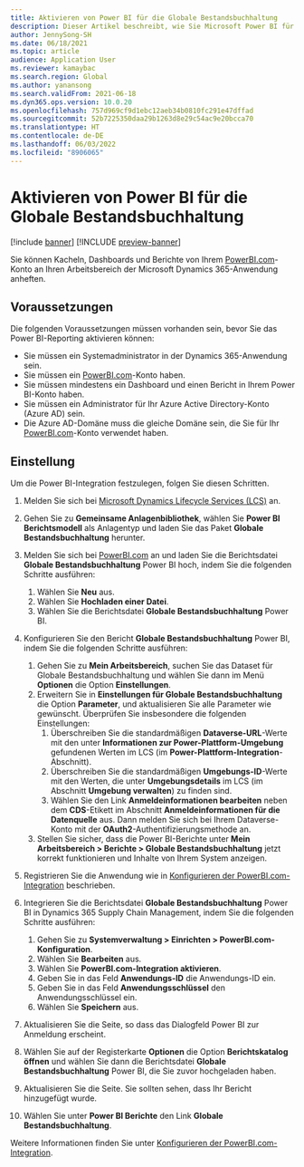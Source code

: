 ```yaml
---
title: Aktivieren von Power BI für die Globale Bestandsbuchhaltung
description: Dieser Artikel beschreibt, wie Sie Microsoft Power BI für die Globale Bestandsbuchhaltung aktivieren.
author: JennySong-SH
ms.date: 06/18/2021
ms.topic: article
audience: Application User
ms.reviewer: kamaybac
ms.search.region: Global
ms.author: yanansong
ms.search.validFrom: 2021-06-18
ms.dyn365.ops.version: 10.0.20
ms.openlocfilehash: 757d969cf9d1ebc12aeb34b0810fc291e47dffad
ms.sourcegitcommit: 52b7225350daa29b1263d8e29c54ac9e20bcca70
ms.translationtype: HT
ms.contentlocale: de-DE
ms.lasthandoff: 06/03/2022
ms.locfileid: "8906065"
---
```

# <a name="enable-power-bi-for-global-inventory-accounting"></a>Aktivieren von Power BI für die Globale Bestandsbuchhaltung

[!include [banner](../includes/banner.md)]
[!INCLUDE [preview-banner](../includes/preview-banner.md)]
<!--KFM: Preview until 4/30/2022 -->

Sie können Kacheln, Dashboards und Berichte von Ihrem [PowerBI.com](https://powerbi.com/)-Konto an Ihren Arbeitsbereich der Microsoft Dynamics 365-Anwendung anheften.

## <a name="prerequisites"></a>Voraussetzungen

Die folgenden Voraussetzungen müssen vorhanden sein, bevor Sie das Power BI-Reporting aktivieren können:

- Sie müssen ein Systemadministrator in der Dynamics 365-Anwendung sein.
- Sie müssen ein [PowerBI.com](https://powerbi.com/)-Konto haben.
- Sie müssen mindestens ein Dashboard und einen Bericht in Ihrem Power BI-Konto haben.
- Sie müssen ein Administrator für Ihr Azure Active Directory-Konto (Azure AD) sein.
- Die Azure AD-Domäne muss die gleiche Domäne sein, die Sie für Ihr [PowerBI.com](https://powerbi.com/)-Konto verwendet haben.

## <a name="setup"></a>Einstellung

Um die Power BI-Integration festzulegen, folgen Sie diesen Schritten.

1. Melden Sie sich bei [Microsoft Dynamics Lifecycle Services (LCS)](https://lcs.dynamics.com/Logon/Index) an.
1. Gehen Sie zu **Gemeinsame Anlagenbibliothek**, wählen Sie **Power BI Berichtsmodell** als Anlagentyp und laden Sie das Paket **Globale Bestandsbuchhaltung** herunter. 
1. Melden Sie sich bei [PowerBI.com](https://app.powerbi.com/) an und laden Sie die Berichtsdatei **Globale Bestandsbuchhaltung** Power BI hoch, indem Sie die folgenden Schritte ausführen:

    1. Wählen Sie **Neu** aus.
    1. Wählen Sie **Hochladen einer Datei**.
    1. Wählen Sie die Berichtsdatei **Globale Bestandsbuchhaltung** Power BI.

1. Konfigurieren Sie den Bericht **Globale Bestandsbuchhaltung** Power BI, indem Sie die folgenden Schritte ausführen:

    1. Gehen Sie zu **Mein Arbeitsbereich**, suchen Sie das Dataset für Globale Bestandsbuchhaltung und wählen Sie dann im Menü **Optionen** die Option **Einstellungen**.
    1. Erweitern Sie in **Einstellungen für Globale Bestandsbuchhaltung** die Option **Parameter**, und aktualisieren Sie alle Parameter wie gewünscht. Überprüfen Sie insbesondere die folgenden Einstellungen:
        1. Überschreiben Sie die standardmäßigen **Dataverse-URL**-Werte mit den unter **Informationen zur Power-Plattform-Umgebung** gefundenen Werten im LCS (im **Power-Plattform-Integration**-Abschnitt).
        1. Überschreiben Sie die standardmäßigen **Umgebungs-ID**-Werte mit den Werten, die unter **Umgebungsdetails** im LCS (im Abschnitt **Umgebung verwalten**) zu finden sind.
        1. Wählen Sie den Link **Anmeldeinformationen bearbeiten** neben dem **CDS**-Etikett im Abschnitt **Anmeldeinformationen für die Datenquelle** aus. Dann melden Sie sich bei Ihrem Dataverse-Konto mit der **OAuth2**-Authentifizierungsmethode an.
    1. Stellen Sie sicher, dass die Power BI-Berichte unter **Mein Arbeitsbereich \> Berichte \> Globale Bestandsbuchhaltung** jetzt korrekt funktionieren und Inhalte von Ihrem System anzeigen.

1. Registrieren Sie die Anwendung wie in [Konfigurieren der PowerBI.com-Integration](../../fin-ops-core/dev-itpro/analytics/configure-power-bi-integration.md#registration-process) beschrieben.
1. Integrieren Sie die Berichtsdatei **Globale Bestandsbuchhaltung** Power BI in Dynamics 365 Supply Chain Management, indem Sie die folgenden Schritte ausführen:

    1. Gehen Sie zu **Systemverwaltung \> Einrichten \> PowerBI.com-Konfiguration**.
    1. Wählen Sie **Bearbeiten** aus.
    1. Wählen Sie **PowerBI.com-Integration aktivieren**.
    1. Geben Sie in das Feld **Anwendungs-ID** die Anwendungs-ID ein.
    1. Geben Sie in das Feld **Anwendungsschlüssel** den Anwendungsschlüssel ein.
    1. Wählen Sie **Speichern** aus.

1. Aktualisieren Sie die Seite, so dass das Dialogfeld Power BI zur Anmeldung erscheint.
1. Wählen Sie auf der Registerkarte **Optionen** die Option **Berichtskatalog öffnen** und wählen Sie dann die Berichtsdatei **Globale Bestandsbuchhaltung** Power BI, die Sie zuvor hochgeladen haben.
1. Aktualisieren Sie die Seite. Sie sollten sehen, dass Ihr Bericht hinzugefügt wurde.
1. Wählen Sie unter **Power BI Berichte** den Link **Globale Bestandsbuchhaltung**.

Weitere Informationen finden Sie unter [Konfigurieren der PowerBI.com-Integration](../../fin-ops-core/dev-itpro/analytics/configure-power-bi-integration.md).
